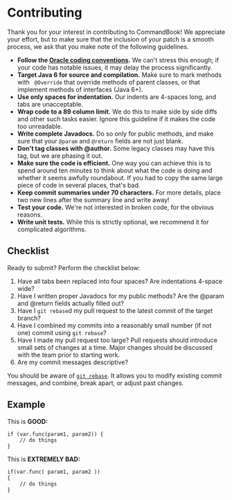 Contributing
============

Thank you for your interest in contributing to CommandBook! We appreciate your 
effort, but to make sure that the inclusion of your patch is a smooth process, we
ask that you make note of the following guidelines.

* **Follow the [Oracle coding conventions](http://www.oracle.com/technetwork/java/codeconv-138413.html).**
  We can't stress this enough; if your code has notable issues, it may delay
  the process significantly.
* **Target Java 6 for source and compilation.** Make sure to mark methods with
  ` @Override` that override methods of parent classes, or that implement
  methods of interfaces (Java 6+).
* **Use only spaces for indentation.** Our indents are 4-spaces long, and tabs
  are unacceptable.
* **Wrap code to a 89 column limit.** We do this to make side by side diffs
  and other such tasks easier. Ignore this guideline if it makes the code
  too unreadable.
* **Write complete Javadocs.** Do so only for public methods, and make sure
  that your `@param` and `@return` fields are not just blank.
* **Don't tag classes with @author.** Some legacy classes may have this tag,
  but we are phasing it out.
* **Make sure the code is efficient.** One way you can achieve this is to spend
  around ten minutes to think about what the code is doing and whether it
  seems awfully roundabout. If you had to copy the same large piece of
  code in several places, that's bad.
* **Keep commit summaries under 70 characters.** For more details, place two
  new lines after the summary line and write away!
* **Test your code.** We're not interested in broken code, for the obvious reasons.
* **Write unit tests.** While this is strictly optional, we recommend it for
  complicated algorithms.


Checklist
---------

Ready to submit? Perform the checklist below:

1. Have all tabs been replaced into four spaces? Are indentations 4-space wide?
2. Have I written proper Javadocs for my public methods? Are the @param and
   @return fields actually filled out?
3. Have I `git rebase`d my pull request to the latest commit of the target
   branch?
4. Have I combined my commits into a reasonably small number (if not one)
   commit using `git rebase`?
5. Have I made my pull request too large? Pull requests should introduce
   small sets of changes at a time. Major changes should be discussed with
   the team prior to starting work.
6. Are my commit messages descriptive?

You should be aware of [`git rebase`](http://learn.github.com/p/rebasing.html).
It allows you to modify existing commit messages, and combine, break apart, or
adjust past changes.

Example
-------

This is **GOOD:**

    if (var.func(param1, param2)) {
        // do things
    }

This is **EXTREMELY BAD:**

    if(var.func( param1, param2 ))
    {
        // do things
    }
